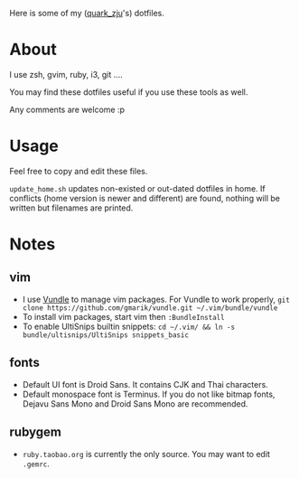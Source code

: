 Here is some of my ([quark\_zju](https://twitter.com/Quark_zju)'s) dotfiles.

About
=====
I use zsh, gvim, ruby, i3, git ....

You may find these dotfiles useful if you use these tools as well.

Any comments are welcome :p

Usage
=====
Feel free to copy and edit these files.

`update_home.sh` updates non-existed or out-dated dotfiles in home. 
If conflicts (home version is newer and different) are found,
nothing will be written but filenames are printed.

Notes
=====
vim
---
* I use [Vundle](https://github.com/gmarik/vundle) to manage vim packages.
  For Vundle to work properly, `git clone https://github.com/gmarik/vundle.git ~/.vim/bundle/vundle`
* To install vim packages, start vim then `:BundleInstall`
* To enable UltiSnips builtin snippets: 
  `cd ~/.vim/ && ln -s bundle/ultisnips/UltiSnips snippets_basic` 

fonts
-----
* Default UI font is Droid Sans. It contains CJK and Thai characters.
* Default monospace font is Terminus. If you do not like bitmap fonts,
  Dejavu Sans Mono and Droid Sans Mono are recommended.

rubygem
-------
* `ruby.taobao.org` is currently the only source. You may want to edit
  `.gemrc`.

